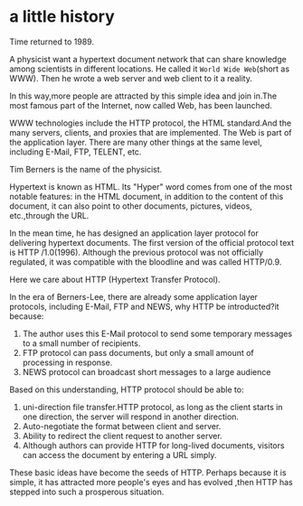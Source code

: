 
# a little history


Time returned to 1989.

A physicist want a hypertext document network that can share knowledge among scientists in different locations. He called it `World Wide Web`(short as WWW). Then he wrote a web server and web client to it a reality.

In this way,more people are attracted by this simple idea and join in.The most famous part of the Internet, now called Web, has been launched.

WWW technologies include the HTTP protocol, the HTML standard.And the many servers, clients, and proxies that are implemented. The Web is part of the application layer. There are many other things at the same level, including E-Mail, FTP, TELENT, etc.

Tim Berners is the name of the physicist.

Hypertext is known as HTML. Its "Hyper" word comes from one of the most notable features: in the HTML document, in addition to the content of this document, it can also point to other documents, pictures, videos, etc.,through the URL. 

In the mean time, he has designed an application layer protocol for delivering hypertext documents. The first version of the official protocol text is HTTP /1.0(1996). Although the previous protocol was not officially regulated, it was compatible with the bloodline and was called HTTP/0.9.

Here we care about HTTP (Hypertext Transfer Protocol).

In the era of Berners-Lee, there are already some application layer protocols, including E-Mail, FTP and NEWS, why HTTP be introducted?it because:

1. The author uses this E-Mail protocol  to send some temporary messages to a small number of recipients.
2. FTP protocol can pass documents, but only a small amount of processing in response.
3. NEWS protocol can broadcast short messages to a large audience

Based on this understanding, HTTP protocol should be able to:

1. uni-direction file transfer.HTTP protocol, as long as the client starts in one direction, the server will respond in another direction.
2. Auto-negotiate the format between client and  server.
3. Ability to redirect the client request to another server.
4. Although authors can provide HTTP for long-lived documents, visitors can access the document by entering a URL simply.

These basic ideas have become the seeds of HTTP. Perhaps because it is simple, it has attracted more people's eyes and has evolved ,then HTTP has stepped into such a prosperous situation.

